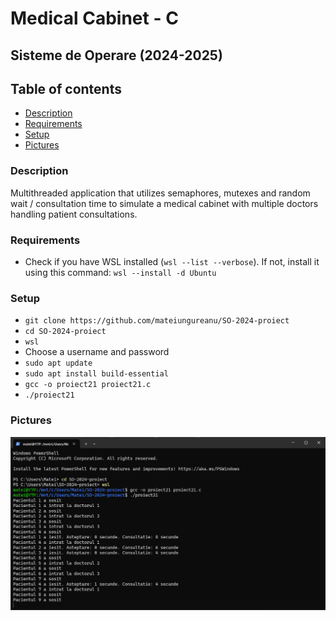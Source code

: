 # Medical Cabinet - C
## Sisteme de Operare (2024-2025)

## Table of contents
+ [Description](#description)
+ [Requirements](#requirements)
+ [Setup](#setup)
+ [Pictures](#pictures)

### Description

Multithreaded application that utilizes semaphores, mutexes and random wait / consultation time to simulate a medical
cabinet with multiple doctors handling patient consultations.

### Requirements

+ Check if you have WSL installed \(`wsl --list --verbose`\). If not, install it using this command: `wsl --install -d Ubuntu`

### Setup

+ `git clone https://github.com/mateiungureanu/SO-2024-proiect`
+ `cd SO-2024-proiect`
+ `wsl`
+ Choose a username and password
+ `sudo apt update`
+ `sudo apt install build-essential`
+ `gcc -o proiect21 proiect21.c`
+ `./proiect21`

### Pictures

![Running](pictures/poza.png)